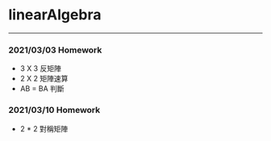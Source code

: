 # linearAlgebra
***
### 2021/03/03 Homework
* 3 X 3 反矩陣
* 2 X 2 矩陣速算
* AB = BA 判斷

### 2021/03/10 Homework
* 2 * 2 對稱矩陣
